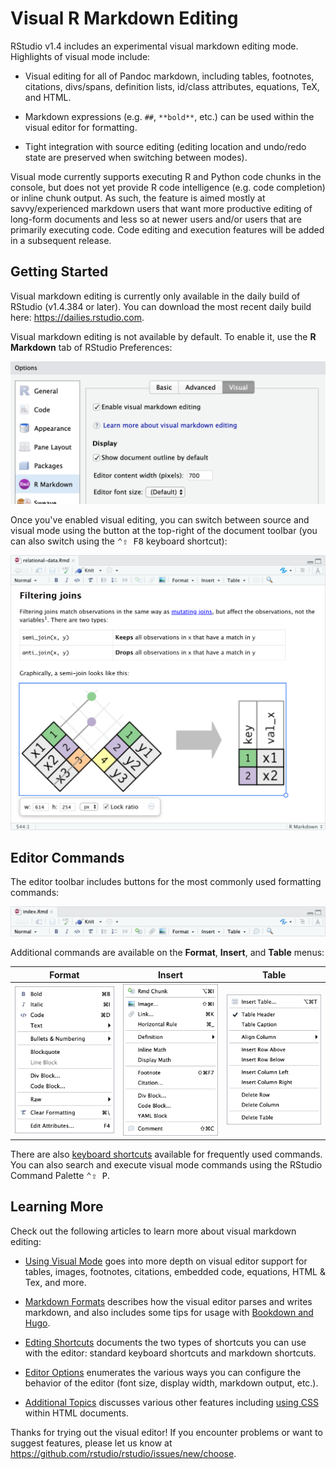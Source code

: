 <!-- -*- mode: gfm -*- -->

<h1>Visual R Markdown Editing</h1>

RStudio v1.4 includes an experimental visual markdown editing mode. Highlights of visual mode include:

-   Visual editing for all of Pandoc markdown, including tables, footnotes, citations, divs/spans, definition lists, id/class attributes, equations, TeX, and HTML.

-   Markdown expressions (e.g. `##`, `**bold**`, etc.) can be used within the visual editor for formatting.

-   Tight integration with source editing (editing location and undo/redo state are preserved when switching between modes).

Visual mode currently supports executing R and Python code chunks in the console, but does not yet provide R code intelligence (e.g. code completion) or inline chunk output. As such, the feature is aimed mostly at savvy/experienced markdown users that want more productive editing of long-form documents and less so at newer users and/or users that are primarily executing code. Code editing and execution features will be added in a subsequent release.

## Getting Started

Visual markdown editing is currently only available in the daily build of RStudio (v1.4.384 or later). You can download the most recent daily build here: <https://dailies.rstudio.com>.

Visual markdown editing is not available by default. To enable it, use the **R Markdown** tab of RStudio Preferences:

<img src="images/visual-editing-pref.png" class="illustration" width="588"/>

Once you've enabled visual editing, you can switch between source and visual mode using the button at the top-right of the document toolbar (you can also switch using the <kbd>⌃⇧ F8</kbd> keyboard shortcut):

<img src="images/visual-editing.png" width="700"/>

## Editor Commands

The editor toolbar includes buttons for the most commonly used formatting commands:

<img src="images/visual-editing-toolbar.png" width="700"/>

Additional commands are available on the **Format**, **Insert**, and **Table** menus:

| Format                                     | Insert                                     | Table                                     |
|--------------------------------------------|--------------------------------------------|-------------------------------------------|
| ![](images/visual-editing-format-menu.png) | ![](images/visual-editing-insert-menu.png) | ![](images/visual-editing-table-menu.png) |

There are also [keyboard shortcuts](shortcuts) available for frequently used commands. You can also search and execute visual mode commands using the RStudio Command Palette <kbd>⌃⇧ P</kbd>.

## Learning More

Check out the following articles to learn more about visual markdown editing:

-   [Using Visual Mode](editing) goes into more depth on visual editor support for tables, images, footnotes, citations, embedded code, equations, HTML & Tex, and more.

-   [Markdown Formats](markdown) describes how the visual editor parses and writes markdown, and also includes some tips for usage with [Bookdown and Hugo](markdown#bookdown-amp-hugo).

-   [Edting Shortcuts](shortcuts) documents the two types of shortcuts you can use with the editor: standard keyboard shortcuts and markdown shortcuts.

-   [Editor Options](options) enumerates the various ways you can configure the behavior of the editor (font size, display width, markdown output, etc.).

-   [Additional Topics](additional) discusses various other features including [using CSS](advanced#using-css) within HTML documents.

Thanks for trying out the visual editor! If you encounter problems or want to suggest features, please let us know at <https://github.com/rstudio/rstudio/issues/new/choose>.
